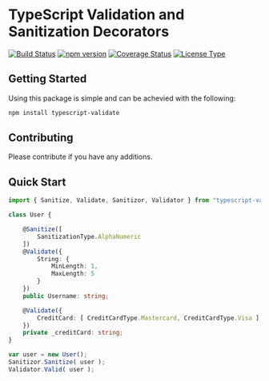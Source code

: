 # TypeScript Validation and Sanitization Decorators

[![Build Status](https://travis-ci.org/lewisgcm/typescript-validate.svg?branch=master)](https://travis-ci.org/lewisgcm/typescript-validate)
[![npm version](https://badge.fury.io/js/typescript-validate.svg)](https://badge.fury.io/js/typescript-validate)
[![Coverage Status](https://coveralls.io/repos/github/lewisgcm/typescript-validate/badge.svg?branch=master)](https://coveralls.io/github/lewisgcm/typescript-validate?branch=master)
[![License Type](https://img.shields.io/badge/license-LGPL%203.0-blue.svg)](http://www.gnu.org/licenses/lgpl-3.0.en.html)

## Getting Started
Using this package is simple and can be achevied with the following:
```bash
npm install typescript-validate
```

## Contributing
Please contribute if you have any additions.

## Quick Start 

```typescript
import { Sanitize, Validate, Sanitizor, Validator } from "typescript-validate";

class User {

    @Sanitize([
        SanitizationType.AlphaNumeric
    ])
    @Validate({
        String: {
            MinLength: 1,
            MaxLength: 5
        }
    })
    public Username: string;

    @Validate({
        CreditCard: [ CreditCardType.Mastercard, CreditCardType.Visa ]
    })
    private _creditCard: string;
}

var user = new User();
Sanitizor.Sanitize( user );
Validator.Valid( user );
```